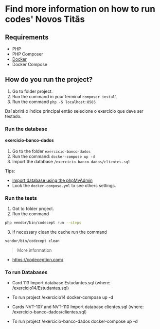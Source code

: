 # Find more information on how to run codes' **Novos Titãs**

## Requirements
- PHP
- PHP Composer
- [Docker](https://docs.docker.com/engine/install/ubuntu/)
- Docker Compose

## How do you run the project?

1) Go to folder project.
2) Run the command in your terminal `composer install`
3) Run the command `php -S localhost:8585`

Daí abrirá o índice principal então selecione o exercício que deve ser testado.

### Run the database
#### exercicio-banco-dados
1) Go to the folder `exercicio-banco-dados`
2) Run the command: `docker-compose up -d`
3) Import the database `/exercicio-banco-dados/clientes.sql`

Tips: 
- [Import database using the phpMyAdmin](https://www.youtube.com/watch?v=jW5lrS6EUPM)
- Look the `docker-compose.yml` to see others settings.


### Run the tests
1) Got to folder project.
2) Run the command

```bash
php vendor/bin/codecept run --steps
```
3) If necessary clean the cache run the command 
```bash
vendor/bin/codecept clean
```
> More information
- https://codeception.com/

### To run Databases
- Card 113
Import database Estudantes.sql (where: /exercicio14/Estudantes.sql)

- To run project
/exercicio14
docker-compose up -d

- Cards NVT-107 and NVT-110
Import database clientes.sql (where: /exercicio-banco-dados/clientes.sql)

- To run project
/exercicio-banco-dados
docker-compose up -d







